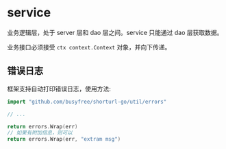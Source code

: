 # service

业务逻辑层，处于 server 层和 dao 层之间。service 只能通过 dao 层获取数据。

业务接口必须接受 `ctx context.Context` 对象，并向下传递。

## 错误日志
框架支持自动打印错误日志，使用方法:

```go
import "github.com/busyfree/shorturl-go/util/errors"

// ...

return errors.Wrap(err)
// 如果有附加信息，则可以
return errors.Wrap(err, "extram msg")
```
